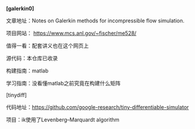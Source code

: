 **[galerkin0]**

文章地址：Notes on Galerkin methods for incompressible flow simulation. 

项目网站： https://www.mcs.anl.gov/~fischer/me528/

值得一看：配套讲义也在这个网页上

源代码：本仓库已收录

构建指南：matlab

学习指南：没看懂matlab之前究竟在构建什么矩阵

[tinydiff]

代码地址：https://github.com/google-research/tiny-differentiable-simulator

项目：ik使用了Levenberg–Marquardt algorithm